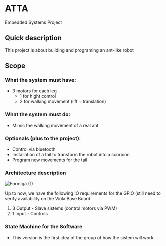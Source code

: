 # ATTA
Embedded Systems Project

## Quick description
This project is about building and programing an ant-like robot

## Scope

### What the system must have:
- 3 motors for each leg
  - 1 for hight control
  - 2 for walking movement (lift + translation)

### What the system must do:
- Mimic the walking movement of a real ant

### Optionals (plus to the project):
- Control via bluetooth
- Installation of a tail to transform the robot into a scorpion
- Program new movements for the tail

### Architecture description
![Formiga (1)](https://user-images.githubusercontent.com/90531157/166230959-45118a2e-0fc9-4533-b6c1-b5906f98ac9d.jpg)

Up to now,  we have the following IO requirements for the GPIO (still need to verify availability on the Viola Base Board
  1. 3 Output - Slave sistems (control motors via PWM)
  2. 1 Input - Controls

### State Machine for the Software

- This version is the first idea of the group of how the sistem will work
